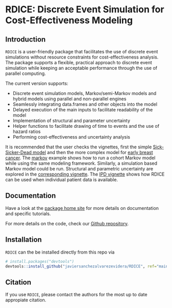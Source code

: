 
# RDICE: Discrete Event Simulation for Cost-Effectiveness Modeling

## Introduction

`RDICE` is a user-friendly package that facilitates the use of discrete
event simulations without resource constraints for cost-effectiveness
analysis. The package supports a flexible, practical approach to
discrete event simulation while keeping an acceptable performance
through the use of parallel computing.

The current version supports:

- Discrete event simulation models, Markov/semi-Markov models and hybrid
  models using parallel and non-parallel engines
- Seamlessly integrating data.frames and other objects into the model
- Delayed execution of the main inputs to facilitate readability of the
  model
- Implementation of structural and parameter uncertainty
- Helper functions to facilitate drawing of time to events and the use
  of hazard ratios
- Performing cost-effectiveness and uncertainty analysis

It is recommended that the user checks the vignettes, first the simple
[Sick-Sicker-Dead
model](https://github.com/javiersanchezalvarezevidera/RDICE/articles/example_ssd.html)
and then the more complex model for [early breast
cancer](https://github.com/javiersanchezalvarezevidera/RDICE/articles/example_eBC.html).
The
[markov](https://github.com/javiersanchezalvarezevidera/RDICE/articles/example_markov.html)
example shows how to run a cohort Markov model while using the same
modeling framework. Similarly, a simulation based Markov model could be
run. Structural and parametric uncertainty are explored in the
[corresponding
vignette](https://github.com/javiersanchezalvarezevidera/RDICE/articles/example_uncertainty.html).
The [IPD
vignette](https://github.com/javiersanchezalvarezevidera/RDICE/articles/example_ipd.html)
shows how RDICE can be used when individual patient data is available.

## Documentation

Have a look at the [package home
site](https://github.com/javiersanchezalvarezevidera/RDICE/index.html)
for more details on documentation and specific tutorials.

For more details on the code, check our [Github
repository](https://github.com/javiersanchezalvarezevidera/RDICE).

## Installation

`RDICE` can the be installed directly from this repo via

``` r
# install.packages("devtools")
devtools::install_github("javiersanchezalvarezevidera/RDICE", ref="main")
```

## Citation

If you use `RDICE`, please contact the authors for the most up to date
appropiate citation.
